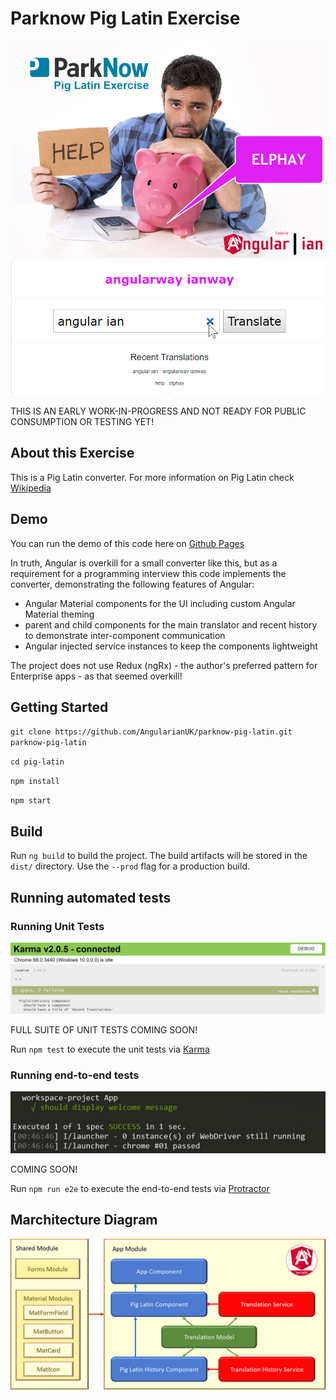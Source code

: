 # Parknow Pig Latin Exercise

![Application screenshot](docs/img/app-screenshot.jpg)

THIS IS AN EARLY WORK-IN-PROGRESS AND NOT READY FOR PUBLIC CONSUMPTION OR TESTING YET!

## About this Exercise

This is a Pig Latin converter. For more information on Pig Latin check [Wikipedia](https://en.wikipedia.org/wiki/Pig_Latin)

## Demo

You can run the demo of this code here on [Github Pages](https://AngularianUK.github.io/parknow-pig-latin)

In truth, Angular is overkill for a small converter like this, but as a requirement for a programming interview this code implements the converter, demonstrating the following features of Angular:

- Angular Material components for the UI including custom Angular Material theming
- parent and child components for the main translator and recent history to demonstrate inter-component communication
- Angular injected service instances to keep the components lightweight

The project does not use Redux (ngRx) - the author's preferred pattern for Enterprise apps - as that seemed overkill!

## Getting Started

`git clone https://github.com/AngularianUK/parknow-pig-latin.git parknow-pig-latin`

`cd pig-latin`

`npm install`

`npm start`

## Build

Run `ng build` to build the project. The build artifacts will be stored in the `dist/` directory. Use the `--prod` flag for a production build.

## Running automated tests

### Running Unit Tests

![Karma Unit Tests](docs/img/karma-tests.jpg)

FULL SUITE OF UNIT TESTS COMING SOON!

Run `npm test` to execute the unit tests via [Karma](https://karma-runner.github.io)

### Running end-to-end tests

![Protractor E2E Tests](docs/img/protractor-tests.jpg)

COMING SOON!

Run `npm run e2e` to execute the end-to-end tests via [Protractor](http://www.protractortest.org/)

## Marchitecture Diagram

![Marchitecture Diagram](docs/img/marchitecture.jpg)
